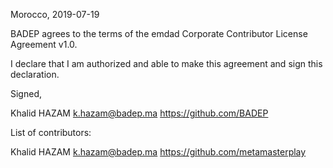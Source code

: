 Morocco, 2019-07-19

BADEP agrees to the terms of the emdad Corporate Contributor License
Agreement v1.0.

I declare that I am authorized and able to make this agreement and sign this
declaration.

Signed,

Khalid HAZAM k.hazam@badep.ma https://github.com/BADEP

List of contributors:

Khalid HAZAM k.hazam@badep.ma https://github.com/metamasterplay
